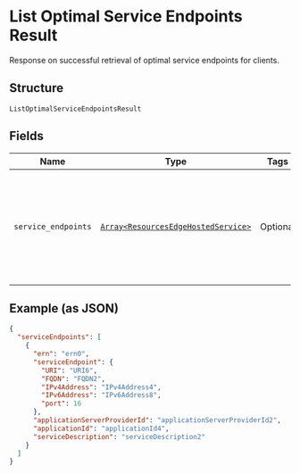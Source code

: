
# List Optimal Service Endpoints Result

Response on successful retrieval of optimal service endpoints for clients.

## Structure

`ListOptimalServiceEndpointsResult`

## Fields

| Name | Type | Tags | Description |
|  --- | --- | --- | --- |
| `service_endpoints` | [`Array<ResourcesEdgeHostedService>`](../../doc/models/resources-edge-hosted-service.md) | Optional | An array of optimal Service Endpoint IDs for clients to connect to.<br>**Constraints**: *Maximum Items*: `100` |

## Example (as JSON)

```json
{
  "serviceEndpoints": [
    {
      "ern": "ern0",
      "serviceEndpoint": {
        "URI": "URI6",
        "FQDN": "FQDN2",
        "IPv4Address": "IPv4Address4",
        "IPv6Address": "IPv6Address8",
        "port": 16
      },
      "applicationServerProviderId": "applicationServerProviderId2",
      "applicationId": "applicationId4",
      "serviceDescription": "serviceDescription2"
    }
  ]
}
```

